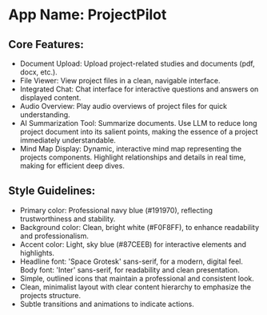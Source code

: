 # **App Name**: ProjectPilot

## Core Features:

- Document Upload: Upload project-related studies and documents (pdf, docx, etc.).
- File Viewer: View project files in a clean, navigable interface.
- Integrated Chat: Chat interface for interactive questions and answers on displayed content.
- Audio Overview: Play audio overviews of project files for quick understanding.
- AI Summarization Tool: Summarize documents.  Use LLM to reduce long project document into its salient points, making the essence of a project immediately understandable.
- Mind Map Display: Dynamic, interactive mind map representing the projects components.  Highlight relationships and details in real time, making for efficient deep dives.

## Style Guidelines:

- Primary color: Professional navy blue (#191970), reflecting trustworthiness and stability.
- Background color: Clean, bright white (#F0F8FF), to enhance readability and professionalism.
- Accent color: Light, sky blue (#87CEEB) for interactive elements and highlights.
- Headline font: 'Space Grotesk' sans-serif, for a modern, digital feel. Body font: 'Inter' sans-serif, for readability and clean presentation.
- Simple, outlined icons that maintain a professional and consistent look.
- Clean, minimalist layout with clear content hierarchy to emphasize the projects structure.
- Subtle transitions and animations to indicate actions.